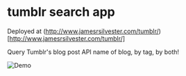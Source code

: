 # tumblr search app
Deployed at (http://www.jamesrsilvester.com/tumblr/)[http://www.jamesrsilvester.com/tumblr/]

Query Tumblr's blog post API name of blog, by tag, by both!

![Demo](https://media.giphy.com/media/3ohhwqbwngtAX30gqA/giphy.gif)
